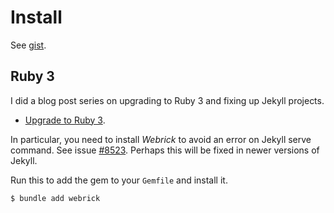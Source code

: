 # Install

See [gist](https://gist.github.com/MichaelCurrin/c4a748ebae3d64e5052ceaee987c8534).

<script src="https://gist.github.com/MichaelCurrin/c4a748ebae3d64e5052ceaee987c8534.js"></script>


## Ruby 3

I did a blog post series on upgrading to Ruby 3 and fixing up Jekyll projects.

- [Upgrade to Ruby 3](https://dev.to/michaelcurrin/series/13019).

In particular, you need to install _Webrick_ to avoid an error on Jekyll serve command. See issue [#8523](https://github.com/jekyll/jekyll/issues/8523). Perhaps this will be fixed in newer versions of Jekyll.

Run this to add the gem to your `Gemfile` and install it.

```sh
$ bundle add webrick
```
